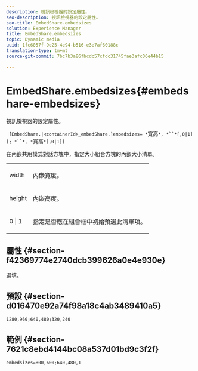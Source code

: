 ```yaml
---
description: 視訊檢視器的設定屬性。
seo-description: 視訊檢視器的設定屬性。
seo-title: EmbedShare.embedsizes
solution: Experience Manager
title: EmbedShare.embedsizes
topic: Dynamic media
uuid: 1fc6057f-9e25-4e94-b516-e3e7af60188c
translation-type: tm+mt
source-git-commit: 7bc7b3a86fbcdc57cfdc31745fae3afc06e44b15

---
```



# EmbedShare.embedsizes{#embedshare-embedsizes}

視訊檢視器的設定屬性。

` [EmbedShare.|<containerId>_embedShare.]embedsizes= *`寬高`*, *``*[,0|1][; *``*, *`寬高`*[,0|1]]`

在內嵌共用模式對話方塊中，指定大小組合方塊的內嵌大小清單。

<table id="table_C616483932C2482CA9794DDD7313FD7C"> 
 <tbody> 
  <tr> 
   <td colname="col1"> <p> <span class="codeph"> <span class="varname"> width </span> </span> </p> </td> 
   <td colname="col2"> <p> 內嵌寬度。 </p> </td> 
  </tr> 
  <tr> 
   <td colname="col1"> <p> <span class="codeph"> <span class="varname"> height </span> </span> </p> </td> 
   <td colname="col2"> <p>內嵌高度。 </p> </td> 
  </tr> 
  <tr> 
   <td colname="col1"> <p> <span class="codeph"> 0 | 1 </span> </p> </td> 
   <td colname="col2"> <p> 指定是否應在組合框中初始預選此清單項。 </p> </td> 
  </tr> 
 </tbody> 
</table>

## 屬性 {#section-f42369774e2740dcb399626a0e4e930e}

選填。

## 預設 {#section-d016470e92a74f98a18c4ab3489410a5}

`1280,960;640,480;320,240`

## 範例 {#section-7621c8ebd4144bc08a537d01bd9c3f2f}

```
embedsizes=800,600;640,480,1
```

